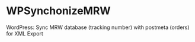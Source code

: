 # WPSynchonizeMRW
WordPress: Sync MRW database (tracking number) with postmeta (orders) for XML Export

